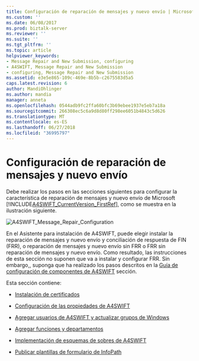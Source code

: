 ```yaml
---
title: Configuración de reparación de mensajes y nuevo envío | Microsoft Docs
ms.custom: ''
ms.date: 06/08/2017
ms.prod: biztalk-server
ms.reviewer: ''
ms.suite: ''
ms.tgt_pltfrm: ''
ms.topic: article
helpviewer_keywords:
- Message Repair and New Submission, configuring
- A4SWIFT, Message Repair and New Submission
- configuring, Message Repair and New Submission
ms.assetid: e3e5e865-109c-469e-8b5b-c2675583d5a5
caps.latest.revision: 6
author: MandiOhlinger
ms.author: mandia
manager: anneta
ms.openlocfilehash: 0544adb9fc2ffa60bfc3b69ebee1937e5eb7a18a
ms.sourcegitcommit: 266308ec5c6a9d8d80ff298ee6051b4843c5d626
ms.translationtype: MT
ms.contentlocale: es-ES
ms.lasthandoff: 06/27/2018
ms.locfileid: "36995797"
---
```

# <a name="configuring-message-repair-and-new-submission"></a>Configuración de reparación de mensajes y nuevo envío
Debe realizar los pasos en las secciones siguientes para configurar la característica de reparación de mensajes y nuevo envío de Microsoft [!INCLUDE[A4SWIFT_CurrentVersion_FirstRef](../../includes/a4swift-currentversion-firstref-md.md)], como se muestra en la ilustración siguiente.  
  
 ![](../../adapters-and-accelerators/accelerator-swift/media/a4swift-message-repair-configuration.gif "A4SWIFT_Message_Repair_Configuration")  
  
 En el Asistente para instalación de A4SWIFT, puede elegir instalar la reparación de mensajes y nuevo envío y conciliación de respuesta de FIN (FRR), o reparación de mensajes y nuevo envío sin FRR o FRR sin reparación de mensajes y nuevo envío. Como resultado, las instrucciones de esta sección no suponen que va a instalar y configurar FRR. Sin embargo,, suponga que ha realizado los pasos descritos en la [Guía de configuración de componentes de A4SWIFT](../../adapters-and-accelerators/accelerator-swift/a4swift-component-configuration-guide.md) sección.  
  
 Esta sección contiene:  
  
-   [Instalación de certificados](../../adapters-and-accelerators/accelerator-swift/installing-certificates.md)  
  
-   [Configuración de las propiedades de A4SWIFT](../../adapters-and-accelerators/accelerator-swift/setting-a4swift-properties.md)  
  
-   [Agregar usuarios de A4SWIFT y actualizar grupos de Windows](../../adapters-and-accelerators/accelerator-swift/adding-a4swift-users-and-updating-windows-groups.md)  
  
-   [Agregar funciones y departamentos](../../adapters-and-accelerators/accelerator-swift/adding-roles-and-departments.md)  
  
-   [Implementación de esquemas de sobres de A4SWIFT](../../adapters-and-accelerators/accelerator-swift/deploying-a4swift-envelope-schemas.md)  
  
-   [Publicar plantillas de formulario de InfoPath](http://msdn.microsoft.com/2947e1ad-8c44-4cdb-bbde-7683e186b41b)